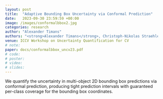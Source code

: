 ```yaml
---
layout: post
title:  "Adaptive Bounding Box Uncertainty via Conformal Prediction"
date:   2023-09-30 23:59:59 +00:00
image: /images/conformalbbox2.jpg
categories: research
author: "Alexander Timans"
authors: "<strong>Alexander Timans</strong>, Christoph-Nikolas Straehle, Kaspar Sakmann, Eric Nalisnick"
venue: ICCV Workshop on Uncertainty Quantification for CV
# note:
paper: docs/conformalbbox_uncv23.pdf
# code:
# poster: 
# video: 
# slides:
---
```


We quantify the uncertainty in multi-object 2D bounding box predictions via conformal prediction, producing tight prediction intervals with guaranteed per-class coverage for the bounding box coordinates.